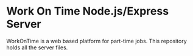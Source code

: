 # Work On Time Node.js/Express Server
WorkOnTime is a web based platform for part-time jobs. This repository holds all the server files.

